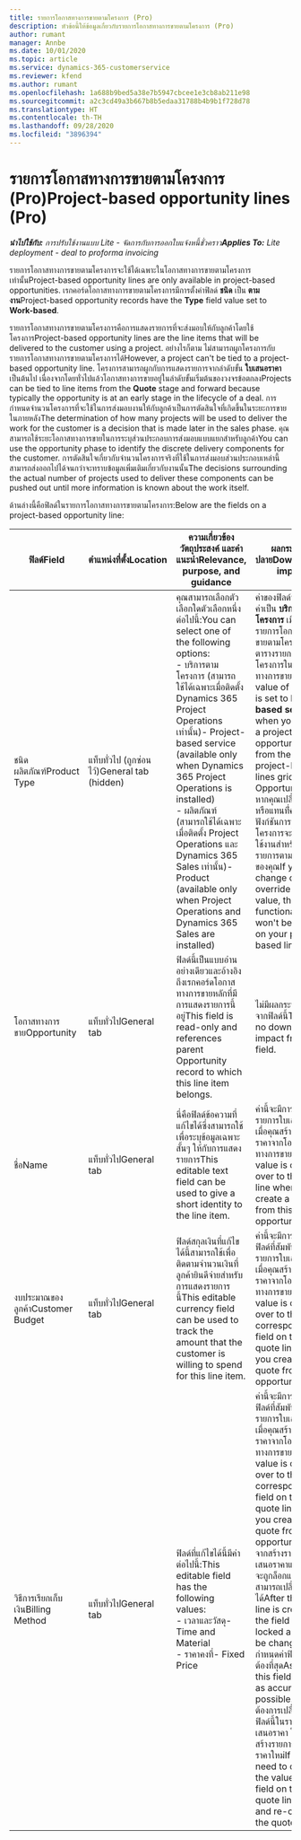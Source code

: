 ```yaml
---
title: รายการโอกาสทางการขายตามโครงการ (Pro)
description: หัวข้อนี้ให้ข้อมูลเกี่ยวกับรายการโอกาสทางการขายตามโครงการ (Pro)
author: rumant
manager: Annbe
ms.date: 10/01/2020
ms.topic: article
ms.service: dynamics-365-customerservice
ms.reviewer: kfend
ms.author: rumant
ms.openlocfilehash: 1a688b9bed5a38e7b5947cbcee1e3cb8ab211e98
ms.sourcegitcommit: a2c3cd49a3b667b8b5edaa31788b4b9b1f728d78
ms.translationtype: HT
ms.contentlocale: th-TH
ms.lasthandoff: 09/28/2020
ms.locfileid: "3896394"
---
```

# <a name="project-based-opportunity-lines-pro"></a><span data-ttu-id="db3ca-104">รายการโอกาสทางการขายตามโครงการ (Pro)</span><span class="sxs-lookup"><span data-stu-id="db3ca-104">Project-based opportunity lines (Pro)</span></span>

<span data-ttu-id="db3ca-105">_**นำไปใช้กับ:** การปรับใช้งานแบบ Lite - จัดการกับการออกใบแจ้งหนี้ชั่วคราว_</span><span class="sxs-lookup"><span data-stu-id="db3ca-105">_**Applies To:** Lite deployment - deal to proforma invoicing_</span></span>

<span data-ttu-id="db3ca-106">รายการโอกาสทางการขายตามโครงการจะใช้ได้เฉพาะในโอกาสทางการขายตามโครงการเท่านั้น</span><span class="sxs-lookup"><span data-stu-id="db3ca-106">Project-based opportunity lines are only available in project-based opportunities.</span></span> <span data-ttu-id="db3ca-107">เรกคอร์ดโอกาสทางการขายตามโครงการมีการตั้งค่าฟิลด์ **ชนิด** เป็น **ตามงาน**</span><span class="sxs-lookup"><span data-stu-id="db3ca-107">Project-based opportunity records have the **Type** field value set to **Work-based**.</span></span>

<span data-ttu-id="db3ca-108">รายการโอกาสทางการขายตามโครงการคือการแสดงรายการที่จะส่งมอบให้กับลูกค้าโดยใช้โครงการ</span><span class="sxs-lookup"><span data-stu-id="db3ca-108">Project-based opportunity lines are the line items that will be delivered to the customer using a project.</span></span> <span data-ttu-id="db3ca-109">อย่างไรก็ตาม ไม่สามารถผูกโครงการกับรายการโอกาสทางการขายตามโครงการได้</span><span class="sxs-lookup"><span data-stu-id="db3ca-109">However, a project can't be tied to a project-based opportunity line.</span></span> <span data-ttu-id="db3ca-110">โครงการสามารถผูกกับการแสดงรายการจากลำดับขั้น **ใบเสนอราคา** เป็นต้นไป เนื่องจากโดยทั่วไปแล้วโอกาสทางการขายอยู่ในลำดับขั้นเริ่มต้นของวงจรข้อตกลง</span><span class="sxs-lookup"><span data-stu-id="db3ca-110">Projects can be tied to line items from the **Quote** stage and forward because typically the opportunity is at an early stage in the lifecycle of a deal.</span></span> <span data-ttu-id="db3ca-111">การกำหนดจำนวนโครงการที่จะใช้ในการส่งมอบงานให้กับลูกค้าเป็นการตัดสินใจที่เกิดขึ้นในระยะการขายในภายหลัง</span><span class="sxs-lookup"><span data-stu-id="db3ca-111">The determination of how many projects will be used to deliver the work for the customer is a decision that is made later in the sales phase.</span></span> <span data-ttu-id="db3ca-112">คุณสามารถใช้ระยะโอกาสทางการขายในการระบุส่วนประกอบการส่งมอบแบบแยกสำหรับลูกค้า</span><span class="sxs-lookup"><span data-stu-id="db3ca-112">You can use the opportunity phase to identify the discrete delivery components for the customer.</span></span> <span data-ttu-id="db3ca-113">การตัดสินใจเกี่ยวกับจำนวนโครงการจริงที่ใช้ในการส่งมอบส่วนประกอบเหล่านี้สามารถส่งออกไปได้จนกว่าจะทราบข้อมูลเพิ่มเติมเกี่ยวกับงานนั้น</span><span class="sxs-lookup"><span data-stu-id="db3ca-113">The decisions surrounding the actual number of projects used to deliver these components can be pushed out until more information is known about the work itself.</span></span>

<span data-ttu-id="db3ca-114">ด้านล่างนี้คือฟิลด์ในรายการโอกาสทางการขายตามโครงการ:</span><span class="sxs-lookup"><span data-stu-id="db3ca-114">Below are the fields on a project-based opportunity line:</span></span>

| <span data-ttu-id="db3ca-115">**ฟิลด์**</span><span class="sxs-lookup"><span data-stu-id="db3ca-115">**Field**</span></span> | <span data-ttu-id="db3ca-116">**ตำแหน่งที่ตั้ง**</span><span class="sxs-lookup"><span data-stu-id="db3ca-116">**Location**</span></span> | <span data-ttu-id="db3ca-117">**ความเกี่ยวข้อง วัตถุประสงค์ และคำแนะนำ**</span><span class="sxs-lookup"><span data-stu-id="db3ca-117">**Relevance, purpose, and guidance**</span></span> | <span data-ttu-id="db3ca-118">**ผลกระทบขั้นปลาย**</span><span class="sxs-lookup"><span data-stu-id="db3ca-118">**Downstream impact**</span></span> |
| --- | --- | --- | --- |
| <span data-ttu-id="db3ca-119">ชนิดผลิตภัณฑ์</span><span class="sxs-lookup"><span data-stu-id="db3ca-119">Product Type</span></span> | <span data-ttu-id="db3ca-120">แท็บทั่วไป (ถูกซ่อนไว้)</span><span class="sxs-lookup"><span data-stu-id="db3ca-120">General tab (hidden)</span></span> | <span data-ttu-id="db3ca-121">คุณสามารถเลือกตัวเลือกใดตัวเลือกหนึ่งต่อไปนี้:</span><span class="sxs-lookup"><span data-stu-id="db3ca-121">You can select one of the following options:</span></span></br><span data-ttu-id="db3ca-122">- บริการตามโครงการ (สามารถใช้ได้เฉพาะเมื่อติดตั้ง Dynamics 365 Project Operations เท่านั้น)</span><span class="sxs-lookup"><span data-stu-id="db3ca-122">- Project-based service (available only when Dynamics 365 Project Operations is installed)</span></span></br><span data-ttu-id="db3ca-123">- ผลิตภัณฑ์ (สามารถใช้ได้เฉพาะเมื่อติดตั้ง Project Operations และ Dynamics 365 Sales เท่านั้น)</span><span class="sxs-lookup"><span data-stu-id="db3ca-123">- Product (available only when Project Operations and Dynamics 365 Sales are installed)</span></span> | <span data-ttu-id="db3ca-124">ค่าของฟิลด์นี้มีการตั้งค่าเป็น **บริการตามโครงการ** เมื่อคุณสร้างรายการโอกาสทางการขายตามโครงการจากตารางรายการตามโครงการในโอกาสทางการขาย</span><span class="sxs-lookup"><span data-stu-id="db3ca-124">The value of this field is set to **Project-based service** when you create a project-based opportunity line from the project-based lines grid on the Opportunity.</span></span> <br> <span data-ttu-id="db3ca-125">หากคุณเปลี่ยนแปลงหรือแทนที่่ค่านี้ ฟังก์ชันการทำงานของโครงการจะไม่ถูกเปิดใช้งานสำหรับการแสดงรายการตามโครงการของคุณ</span><span class="sxs-lookup"><span data-stu-id="db3ca-125">If you change or override this value, the project functionality won't be enabled on your project-based line items.</span></span> |
| <span data-ttu-id="db3ca-126">โอกาสทางการขาย</span><span class="sxs-lookup"><span data-stu-id="db3ca-126">Opportunity</span></span> | <span data-ttu-id="db3ca-127">แท็บทั่วไป</span><span class="sxs-lookup"><span data-stu-id="db3ca-127">General tab</span></span> | <span data-ttu-id="db3ca-128">ฟิลด์นี้เป็นแบบอ่านอย่างเดียวและอ้างอิงถึงเรกคอร์ดโอกาสทางการขายหลักที่มีการแสดงรายการนี้อยู่</span><span class="sxs-lookup"><span data-stu-id="db3ca-128">This field is read-only and references parent Opportunity record to which this line item belongs.</span></span> | <span data-ttu-id="db3ca-129">ไม่มีผลกระทบขั้นปลายจากฟิลด์นี้</span><span class="sxs-lookup"><span data-stu-id="db3ca-129">There is no downstream impact from this field.</span></span> |
| <span data-ttu-id="db3ca-130">ชื่อ</span><span class="sxs-lookup"><span data-stu-id="db3ca-130">Name</span></span> | <span data-ttu-id="db3ca-131">แท็บทั่วไป</span><span class="sxs-lookup"><span data-stu-id="db3ca-131">General tab</span></span> | <span data-ttu-id="db3ca-132">นี่คือฟิลด์ข้อความที่แก้ไขได้ซึ่งสามารถใช้เพื่อระบุข้อมูลเฉพาะสั้นๆ ให้กับการแสดงรายการ</span><span class="sxs-lookup"><span data-stu-id="db3ca-132">This editable text field can be used to give a short identity to the line item.</span></span> | <span data-ttu-id="db3ca-133">ค่านี้จะมีการส่งไปยังรายการใบเสนอราคาเมื่อคุณสร้างใบเสนอราคาจากโอกาสทางการขายนี้</span><span class="sxs-lookup"><span data-stu-id="db3ca-133">This value is carried over to the quote line when you create a quote from this opportunity.</span></span> |
| <span data-ttu-id="db3ca-134">งบประมาณของลูกค้า</span><span class="sxs-lookup"><span data-stu-id="db3ca-134">Customer Budget</span></span> | <span data-ttu-id="db3ca-135">แท็บทั่วไป</span><span class="sxs-lookup"><span data-stu-id="db3ca-135">General tab</span></span> | <span data-ttu-id="db3ca-136">ฟิลด์สกุลเงินที่แก้ไขได้นี้สามารถใช้เพื่อติดตามจำนวนเงินที่ลูกค้ายินดีจ่ายสำหรับการแสดงรายการนี้</span><span class="sxs-lookup"><span data-stu-id="db3ca-136">This editable currency field can be used to track the amount that the customer is willing to spend for this line item.</span></span> | <span data-ttu-id="db3ca-137">ค่านี้จะมีการส่งไปยังฟิลด์ที่สัมพันธ์กันในรายการใบเสนอราคาเมื่อคุณสร้างใบเสนอราคาจากโอกาสทางการขายนี้</span><span class="sxs-lookup"><span data-stu-id="db3ca-137">This value is carried over to the corresponding field on the quote line when you create a quote from this opportunity.</span></span> |
| <span data-ttu-id="db3ca-138">วิธีการเรียกเก็บเงิน</span><span class="sxs-lookup"><span data-stu-id="db3ca-138">Billing Method</span></span> | <span data-ttu-id="db3ca-139">แท็บทั่วไป</span><span class="sxs-lookup"><span data-stu-id="db3ca-139">General tab</span></span> | <span data-ttu-id="db3ca-140">ฟิลด์ที่แก้ไขได้นี้มีค่าต่อไปนี้:</span><span class="sxs-lookup"><span data-stu-id="db3ca-140">This editable field has the following values:</span></span></br><span data-ttu-id="db3ca-141">- เวลาและวัสดุ</span><span class="sxs-lookup"><span data-stu-id="db3ca-141">- Time and Material</span></span></br><span data-ttu-id="db3ca-142">- ราคาคงที่</span><span class="sxs-lookup"><span data-stu-id="db3ca-142">- Fixed Price</span></span> | <span data-ttu-id="db3ca-143">ค่านี้จะมีการส่งไปยังฟิลด์ที่สัมพันธ์กันในรายการใบเสนอราคาเมื่อคุณสร้างใบเสนอราคาจากโอกาสทางการขายนี้</span><span class="sxs-lookup"><span data-stu-id="db3ca-143">This value is carried over to the corresponding field on the quote line when you create a quote from this opportunity.</span></span> <span data-ttu-id="db3ca-144">หลังจากสร้างรายการใบเสนอราคาแล้ว ฟิลด์นี้จะถูกล็อกและไม่สามารถเปลี่ยนแปลงได้</span><span class="sxs-lookup"><span data-stu-id="db3ca-144">After the quote line is created, the field is locked and can't be changed.</span></span> <span data-ttu-id="db3ca-145">กำหนดค่าฟิลด์นี้ให้ถูกต้องที่สุด</span><span class="sxs-lookup"><span data-stu-id="db3ca-145">Assign this field value as accurately as possible.</span></span> <span data-ttu-id="db3ca-146">หากคุณต้องการเปลี่ยนค่าของฟิลด์นี้ในรายการใบเสนอราคา ให้ลบและสร้างรายการใบเสนอราคาใหม่</span><span class="sxs-lookup"><span data-stu-id="db3ca-146">If you need to change the value of this field on the quote line, delete and re-create the quote line.</span></span> |
